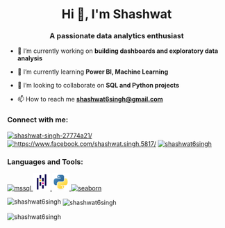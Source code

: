 <h1 align="center">Hi 👋, I'm Shashwat</h1>
<h3 align="center">A passionate data analytics enthusiast</h3>

- 🔭 I’m currently working on **building dashboards and exploratory data analysis**

- 🌱 I’m currently learning **Power BI, Machine Learning**

- 👯 I’m looking to collaborate on **SQL and Python projects**

- 📫 How to reach me **shashwat6singh@gmail.com**

<h3 align="left">Connect with me:</h3>
<p align="left">
<a href="https://linkedin.com/in/www.linkedin.com/in/shashwat-singh-27774a21" target="blank"><img align="center" src="https://raw.githubusercontent.com/rahuldkjain/github-profile-readme-generator/master/src/images/icons/Social/linked-in-alt.svg" alt="shashwat-singh-27774a21/" height="30" width="40" /></a>
<a href="https://fb.com/https://www.facebook.com/shashwat.singh.5817/" target="blank"><img align="center" src="https://raw.githubusercontent.com/rahuldkjain/github-profile-readme-generator/master/src/images/icons/Social/facebook.svg" alt="https://www.facebook.com/shashwat.singh.5817/" height="30" width="40" /></a>
<a href="https://instagram.com/shashwat6singh" target="blank"><img align="center" src="https://raw.githubusercontent.com/rahuldkjain/github-profile-readme-generator/master/src/images/icons/Social/instagram.svg" alt="shashwat6singh" height="30" width="40" /></a>
</p>

<h3 align="left">Languages and Tools:</h3>
<p align="left"> <a href="https://www.microsoft.com/en-us/sql-server" target="_blank" rel="noreferrer"> <img src="https://www.svgrepo.com/show/303229/microsoft-sql-server-logo.svg" alt="mssql" width="40" height="40"/> </a> <a href="https://pandas.pydata.org/" target="_blank" rel="noreferrer"> <img src="https://raw.githubusercontent.com/devicons/devicon/2ae2a900d2f041da66e950e4d48052658d850630/icons/pandas/pandas-original.svg" alt="pandas" width="40" height="40"/> </a> <a href="https://www.python.org" target="_blank" rel="noreferrer"> <img src="https://raw.githubusercontent.com/devicons/devicon/master/icons/python/python-original.svg" alt="python" width="40" height="40"/> </a> <a href="https://seaborn.pydata.org/" target="_blank" rel="noreferrer"> <img src="https://seaborn.pydata.org/_images/logo-mark-lightbg.svg" alt="seaborn" width="40" height="40"/> </a> </p>

<p><img align="left" src="https://github-readme-stats.vercel.app/api/top-langs?username=shashwat6singh&show_icons=true&locale=en&layout=compact" alt="shashwat6singh" /></p>

<p>&nbsp;<img align="center" src="https://github-readme-stats.vercel.app/api?username=shashwat6singh&show_icons=true&locale=en" alt="shashwat6singh" /></p>

<p><img align="center" src="https://github-readme-streak-stats.herokuapp.com/?user=shashwat6singh&" alt="shashwat6singh" /></p>
